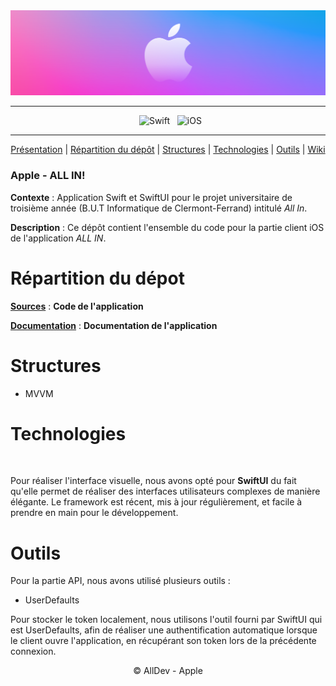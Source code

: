 <div align="center">

  <img src="Documentation/Images/Banner-AllIn.png" />
    
---

&nbsp; ![Swift](https://img.shields.io/badge/Swift-F05138.svg?style=for-the-badge&logo=Swift&logoColor=white)
&nbsp; ![iOS](https://img.shields.io/badge/iOS-000000.svg?style=for-the-badge&logo=Apple&logoColor=white)

---

[Présentation](#apple---all-in) | [Répartition du dépôt](#répartition-du-gitlab) | [Structures](#structures) | [Technologies](#technologies) | [Outils](#outils) | [Wiki](https://codefirst.iut.uca.fr/git/AllDev/Gestion_de_projet/wiki)

</div>

### Apple - ALL IN!

**Contexte** : Application Swift et SwiftUI pour le projet universitaire de troisième année (B.U.T Informatique de Clermont-Ferrand) intitulé *All In*.
</br>

**Description** : Ce dépôt contient l'ensemble du code pour la partie client iOS de l'application *ALL IN*.
</br>

# Répartition du dépot

[**Sources**](Sources) : **Code de l'application**

[**Documentation**](Documentation) : **Documentation de l'application**


# Structures

- MVVM



# Technologies

<img src="" />

Pour réaliser l'interface visuelle, nous avons opté pour **SwiftUI** du fait qu'elle permet de réaliser des interfaces utilisateurs complexes de manière élégante. Le framework est récent, mis à jour régulièrement, et facile à prendre en main pour le développement.

# Outils

Pour la partie API, nous avons utilisé plusieurs outils :

- UserDefaults

Pour stocker le token localement, nous utilisons l'outil fourni par SwiftUI qui est UserDefaults, afin de réaliser une authentification automatique lorsque le client ouvre l'application, en récupérant son token lors de la précédente connexion.

<div align="center">

© AllDev - Apple

</div>